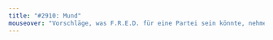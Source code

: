```yaml
---
title: "#2910: Mund"
mouseover: "Vorschläge, was F.R.E.D. für eine Partei sein könnte, nehme ich höchstinteressiert entgegen."
---
```


